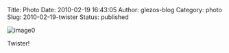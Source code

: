 Title: Photo
Date: 2010-02-19 16:43:05
Author: glezos-blog
Category: photo
Slug: 2010-02-19-twister
Status: published

![image0](http://36.media.tumblr.com/tumblr_ky47cfgTgG1qaawg5o1_1280.jpg)

Twister!
